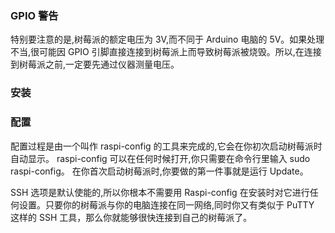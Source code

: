 ### GPIO 警告
特别要注意的是,树莓派的额定电压为 3V,而不同于 Arduino 电脑的 5V。如果处理不当,很可能因 GPIO 引脚直接连接到树莓派上而导致树莓派被烧毁。所以,在连接到树莓派之前,一定要先通过仪器测量电压。

### 安装
### 配置
配置过程是由一个叫作 raspi-config 的工具来完成的,它会在你初次启动树莓派时自动显示。
raspi-config 可以在任何时候打开,你只需要在命令行里输入 sudo raspi-config。
在你首次启动树莓派时,你要做的第一件事就是运行 Update。

SSH 选项是默认使能的,所以你根本不需要用 Raspi-config 在安装时对它进行任何设置。只要你的树莓派与你的电脑连接在同一网络,同时你又有类似于 PuTTY 这样的 SSH 工具，那么你就能够很快连接到自己的树莓派了。
